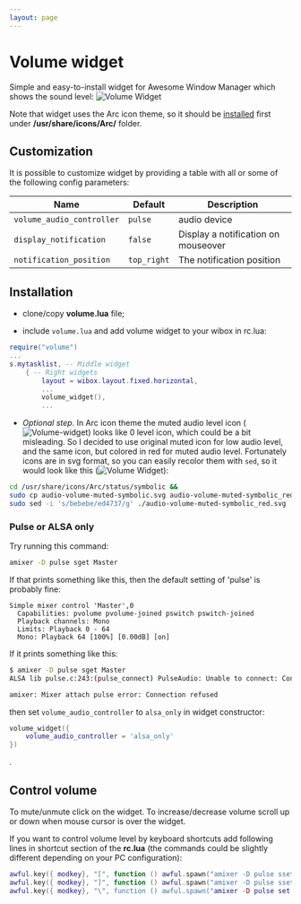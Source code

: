 ```yaml
---
layout: page
---
```

# Volume widget

Simple and easy-to-install widget for Awesome Window Manager which shows the sound level: ![Volume Widget](../awesome-wm-widgets/assets/img/screenshots/volume-widget/vol-widget-1.png)

Note that widget uses the Arc icon theme, so it should be [installed](../awesome-wm-widgets/assets/img/screenshots/volume-widgetttps://github.com/horst3180/arc-icon-theme#installation) first under **/usr/share/icons/Arc/** folder.

## Customization

It is possible to customize widget by providing a table with all or some of the following config parameters:

| Name | Default | Description |
|---|---|---|
| `volume_audio_controller` | `pulse` | audio device |
| `display_notification` | `false` | Display a notification on mouseover |
| `notification_position` | `top_right` | The notification position |

## Installation

- clone/copy **volume.lua** file;

- include `volume.lua` and add volume widget to your wibox in rc.lua:

```lua
require("volume")
...
s.mytasklist, -- Middle widget
	{ -- Right widgets
    	layout = wibox.layout.fixed.horizontal,
		...
		volume_widget(),
		...
```

- _Optional step._ In Arc icon theme the muted audio level icon (![Volume-widget](../awesome-wm-widgets/assets/img/screenshots/volume-widget/audio-volume-muted-symbolic.png)) looks like 0 level icon, which could be a bit misleading.
 So I decided to use original muted icon for low audio level, and the same icon, but colored in red for muted audio level. Fortunately icons are in svg format, so you can easily recolor them with `sed`, so it would look like this (![Volume Widget](../awesome-wm-widgets/assets/img/screenshots/volume-widget/audio-volume-muted-symbolic_red.png)):

 ```bash
 cd /usr/share/icons/Arc/status/symbolic &&
 sudo cp audio-volume-muted-symbolic.svg audio-volume-muted-symbolic_red.svg &&
 sudo sed -i 's/bebebe/ed4737/g' ./audio-volume-muted-symbolic_red.svg
 ```

### Pulse or ALSA only

Try running this command:

```bash
amixer -D pulse sget Master
```

If that prints something like this, then the default setting of 'pulse' is probably fine:

```
Simple mixer control 'Master',0
  Capabilities: pvolume pvolume-joined pswitch pswitch-joined
  Playback channels: Mono
  Limits: Playback 0 - 64
  Mono: Playback 64 [100%] [0.00dB] [on]

```

If it prints something like this:

```bash
$ amixer -D pulse sget Master
ALSA lib pulse.c:243:(pulse_connect) PulseAudio: Unable to connect: Connection refused

amixer: Mixer attach pulse error: Connection refused
```
then set `volume_audio_controller` to `alsa_only` in widget constructor:

```lua
volume_widget({
    volume_audio_controller = 'alsa_only'
})
```

.

## Control volume

To mute/unmute click on the widget. To increase/decrease volume scroll up or down when mouse cursor is over the widget.

If you want to control volume level by keyboard shortcuts add following lines in shortcut section of the **rc.lua** (the commands could be slightly different depending on your PC configuration):

```lua
awful.key({ modkey}, "[", function () awful.spawn("amixer -D pulse sset Master 5%+") end, {description = "increase volume", group = "custom"}),
awful.key({ modkey}, "]", function () awful.spawn("amixer -D pulse sset Master 5%-") end, {description = "decrease volume", group = "custom"}),
awful.key({ modkey}, "\", function () awful.spawn("amixer -D pulse set Master +1 toggle") end, {description = "mute volume", group = "custom"}),
```
